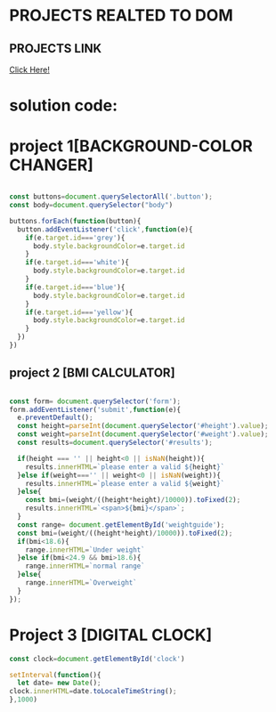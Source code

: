 # PROJECTS REALTED TO DOM

## PROJECTS LINK
[Click Here!](https://stackblitz.com/edit/dom-project-chaiaurcode-tpe7tq?file=1-colorChanger%2Fchaiaurcode.js)

# solution code:

# project 1[BACKGROUND-COLOR CHANGER]

``` javascript

const buttons=document.querySelectorAll('.button');
const body=document.querySelector("body")

buttons.forEach(function(button){
  button.addEventListener('click',function(e){
    if(e.target.id==='grey'){
      body.style.backgroundColor=e.target.id
    }
    if(e.target.id==='white'){
      body.style.backgroundColor=e.target.id
    }  
    if(e.target.id==='blue'){
      body.style.backgroundColor=e.target.id
    }
    if(e.target.id==='yellow'){
      body.style.backgroundColor=e.target.id
    }  
  })
})

```
## project 2 [BMI CALCULATOR]


``` javascript

const form= document.querySelector('form');
form.addEventListener('submit',function(e){
  e.preventDefault();
  const height=parseInt(document.querySelector('#height').value);
  const weight=parseInt(document.querySelector('#weight').value);
  const results=document.querySelector('#results');

  if(height === '' || height<0 || isNaN(height)){
    results.innerHTML=`please enter a valid ${height}`
  }else if(weight==='' || weight<0 || isNaN(weight)){
    results.innerHTML=`please enter a valid ${weight}`
  }else{
    const bmi=(weight/((height*height)/10000)).toFixed(2);
    results.innerHTML=`<span>${bmi}</span>`;
  }
  const range= document.getElementById('weightguide');
  const bmi=(weight/((height*height)/10000)).toFixed(2);
  if(bmi<18.6){
    range.innerHTML=`Under weight`
  }else if(bmi<24.9 && bmi>18.6){
    range.innerHTML=`normal range`
  }else{
    range.innerHTML=`Overweight`
  }
});
```

# Project 3 [DIGITAL CLOCK]

```javascript
const clock=document.getElementById('clock')

setInterval(function(){
  let date= new Date();
clock.innerHTML=date.toLocaleTimeString();
},1000)

```